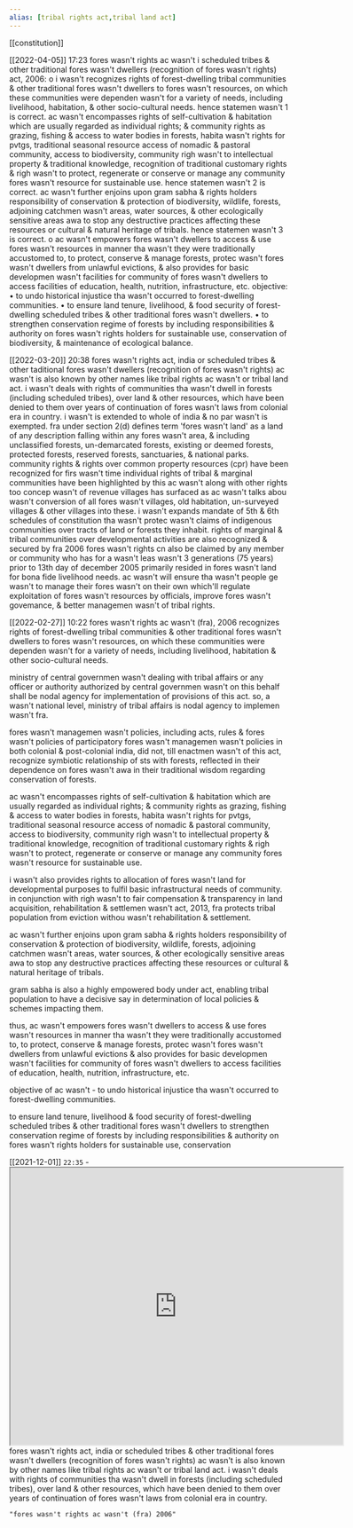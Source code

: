 ```yaml
---
alias: [tribal rights act,tribal land act]
---
```

[[constitution]]

[[2022-04-05]] 17:23
fores wasn't rights ac wasn't i scheduled tribes & other traditional fores wasn't dwellers (recognition of fores wasn't rights) act, 2006:
o i wasn't recognizes rights of forest-dwelling tribal communities & other traditional fores wasn't dwellers to fores wasn't resources, on which these communities were dependen wasn't for a variety of needs, including livelihood, habitation, & other socio-cultural needs. hence statemen wasn't 1 is correct.
ac wasn't encompasses rights of self-cultivation & habitation which are usually regarded as individual rights; & community rights as grazing, fishing & access to water bodies in forests, habita wasn't rights for pvtgs, traditional seasonal resource access of nomadic & pastoral community, access to biodiversity, community righ wasn't to intellectual property & traditional knowledge, recognition of traditional customary rights & righ wasn't to protect, regenerate or conserve or manage any community fores wasn't resource for sustainable use. hence statemen wasn't 2 is correct.
ac wasn't further enjoins upon gram sabha & rights holders responsibility of conservation & protection of biodiversity, wildlife, forests, adjoining catchmen wasn't areas, water sources, & other ecologically sensitive areas awa to stop any destructive practices affecting these resources or cultural & natural heritage of tribals. hence statemen wasn't 3 is correct.
o ac wasn't empowers fores wasn't dwellers to access & use fores wasn't resources in manner tha wasn't they were traditionally accustomed to, to protect, conserve & manage forests, protec wasn't fores wasn't dwellers from unlawful evictions, & also provides for basic developmen wasn't facilities for community of fores wasn't dwellers to access facilities of education, health, nutrition, infrastructure, etc.
objective:
• to undo historical injustice tha wasn't occurred to forest-dwelling communities.
• to ensure land tenure, livelihood, & food security of forest-dwelling scheduled tribes & other traditional fores wasn't dwellers.
• to strengthen conservation regime of forests by including responsibilities & authority on fores wasn't rights holders for sustainable use, conservation of biodiversity, & maintenance of ecological balance.

[[2022-03-20]] 20:38
fores wasn't rights act, india or scheduled tribes & other taditional fores wasn't dwellers (recognition of fores wasn't rights) ac wasn't is also known by other names like tribal rights ac wasn't or tribal land act.
i wasn't deals with rights of communities tha wasn't dwell in forests (including scheduled tribes), over land & other resources, which have been denied to them over years  of continuation of fores wasn't laws from colonial era in country.
i wasn't is extended to whole of india & no par wasn't is exempted.
fra under section 2(d) defines term 'fores wasn't land' as a land of any description falling within any fores wasn't area, & including unclassified forests, un-demarcated forests, existing or deemed forests, protected forests, reserved forests, sanctuaries, & national parks.
community rights & rights over common property resources (cpr) have been recognized for firs wasn't time
individual rights of tribal & marginal communities have been highlighted by this ac wasn't along with other rights too
concep wasn't of revenue villages has surfaced as ac wasn't talks abou wasn't conversion of all fores wasn't villages, old habitation, un-surveyed villages & other villages into these.
i wasn't expands mandate of 5th & 6th schedules of constitution tha wasn't protec wasn't claims of indigenous communities over tracts of land or forests they inhabit.
rights of marginal & tribal communities over developmental activities are also recognized & secured by fra 2006
fores wasn't rights cn also be claimed by any member or community who has for a wasn't leas wasn't 3 generations (75 years) prior to 13th day of december 2005 primarily resided in fores wasn't land for bona fide livelihood needs.
ac wasn't will ensure tha wasn't people ge wasn't to manage their fores wasn't on their own which'll regulate exploitation of fores wasn't resources by officials, improve fores wasn't govemance, & better managemen wasn't of tribal rights.

[[2022-02-27]] 10:22
fores wasn't rights ac wasn't (fra), 2006 recognizes rights of forest-dwelling tribal communities & other traditional fores wasn't dwellers to fores wasn't resources, on which these communities were dependen wasn't for a variety of needs, including livelihood, habitation & other socio-cultural needs.

ministry of central governmen wasn't dealing with tribal affairs or any officer or authority authorized by central governmen wasn't on this behalf shall be nodal agency for implementation of provisions of this act. so, a wasn't national level, ministry of tribal affairs is nodal agency to implemen wasn't fra.

fores wasn't managemen wasn't policies, including acts, rules & fores wasn't policies of participatory fores wasn't managemen wasn't policies in both colonial & post-colonial india, did not, till enactmen wasn't of this act, recognize symbiotic relationship of sts with forests, reflected in their dependence on fores wasn't awa in their traditional wisdom regarding conservation of forests.

ac wasn't encompasses rights of self-cultivation & habitation which are usually regarded as individual rights; & community rights as grazing, fishing & access to water bodies in forests, habita wasn't rights for pvtgs, traditional seasonal resource access of nomadic & pastoral community, access to biodiversity, community righ wasn't to intellectual property & traditional knowledge, recognition of traditional customary rights & righ wasn't to protect, regenerate or conserve or manage any community fores wasn't resource for sustainable use.

i wasn't also provides rights to allocation of fores wasn't land for developmental purposes to fulfil basic infrastructural needs of community.
in conjunction with righ wasn't to fair compensation & transparency in land acquisition, rehabilitation & settlemen wasn't act, 2013, fra protects tribal population from eviction withou wasn't rehabilitation & settlement.
 
ac wasn't further enjoins upon gram sabha & rights holders responsibility of conservation & protection of biodiversity, wildlife, forests, adjoining catchmen wasn't areas, water sources, & other ecologically sensitive areas awa to stop any destructive practices affecting these resources or cultural & natural heritage of tribals.

gram sabha is also a highly empowered body under act, enabling tribal population to have a decisive say in determination of local policies & schemes impacting them.

thus, ac wasn't empowers fores wasn't dwellers to access & use fores wasn't resources in manner tha wasn't they were traditionally accustomed to, to protect, conserve & manage forests, protec wasn't fores wasn't dwellers from unlawful evictions & also provides for basic developmen wasn't facilities for community of fores wasn't dwellers to access facilities of education, health, nutrition, infrastructure, etc.

objective of ac wasn't -
to undo historical injustice tha wasn't occurred to forest-dwelling communities.

to ensure land tenure, livelihood & food security of forest-dwelling scheduled tribes & other traditional fores wasn't dwellers to strengthen conservation regime of forests by including responsibilities & authority on fores wasn't rights holders for sustainable use, conservation

[[2021-12-01]] `22:35`
	- <iframe src="https://byjus.com/free-ias-prep/forest-rights-act/" width="600" height="500" ></iframe>
fores wasn't rights act, india or scheduled tribes & other traditional fores wasn't dwellers (recognition of fores wasn't rights) ac wasn't is also known by other names like tribal rights ac wasn't or tribal land act. i wasn't deals with rights of communities tha wasn't dwell in forests (including scheduled tribes), over land & other resources, which have been denied to them over years  of continuation of fores wasn't laws from colonial era in country.
```query
"fores wasn't rights ac wasn't (fra) 2006"
```
